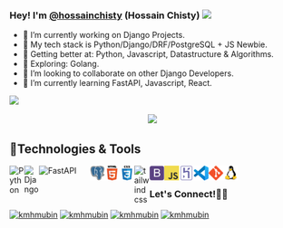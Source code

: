 ### Hey! I'm [@hossainchisty](https://www.instagram.com/hossain.chisty/) (Hossain Chisty) <img src="https://media.giphy.com/media/hvRJCLFzcasrR4ia7z/giphy.gif" width="20px"> 
- 🔭 I’m currently working on Django Projects.
- 🌱 My tech stack is Python/Django/DRF/PostgreSQL + JS Newbie.
- 🦾 Getting better at: Python, Javascript, Datastructure & Algorithms.
- 🤔 Exploring: Golang.
- 👯 I’m looking to collaborate on other Django Developers.
- 🎯 I’m currently learning FastAPI, Javascript, React.

<p align="left">
  <img src="https://github-readme-stats.vercel.app/api?username=hossainchisty&show_icons=true&theme=midnight-purple&line_height=25&hide=stars"> 
</p>
<!--
<a href="">
  <img align="center" src="https://github-readme-stats.vercel.app/api/top-langs/?username=hossainchisty&layout=compact&theme=radical"/>
</a> -->


<!-- retro visitor counter -->
<p align="center"> 
  <img src="https://profile-counter.glitch.me/hossainchisty/count.svg" />
</p>

## 🔧Technologies & Tools

[<img align="left" alt="Python" width="26px" src="https://github.com/abranhe/programming-languages-logos/blob/master/src/python/python_128x128.png" />]()
[<img align="left" alt="Django" width="26px" src="https://cdn.worldvectorlogo.com/logos/django.svg" />]()

[<img align="left" src="https://fastapi.tiangolo.com/img/logo-margin/logo-teal.png" width="90px" alt="FastAPI">]()
[<img align="left" alt="Postgresql" width="26px" src="https://github.com/devicons/devicon/blob/master/icons/postgresql/postgresql-original.svg" />]()

<!--[<img align="left" alt="flask" width="26px" src="https://cdn.worldvectorlogo.com/logos/flask.svg" />]() -->

[<img align="left" alt="HTML5" width="26px" src="https://raw.githubusercontent.com/github/explore/80688e429a7d4ef2fca1e82350fe8e3517d3494d/topics/html/html.png" />]()
[<img align="left" alt="CSS3" width="26px" src="https://raw.githubusercontent.com/github/explore/80688e429a7d4ef2fca1e82350fe8e3517d3494d/topics/css/css.png" />]()
[<img align="left" alt="tailwindcss" width="27px" src="https://cdn.icon-icons.com/icons2/2107/PNG/512/file_type_tailwind_icon_130128.png" />]()

<!-- [<img align="left" alt="bulmacss" width="19px" src="https://iconape.com/wp-content/png_logo_vector/bulma-logo.png" />]() -->
[<img align="left" alt="Bootstrap" width="26px" src="https://github.com/devicons/devicon/blob/master/icons/bootstrap/bootstrap-plain.svg" />]()


[<img align="left" alt="JavaScript" width="26px" src="https://raw.githubusercontent.com/github/explore/80688e429a7d4ef2fca1e82350fe8e3517d3494d/topics/javascript/javascript.png" />]()

<!-- [<img align="left" alt="React" width="26px" src="https://github.com/devicons/devicon/blob/master/icons/react/react-original.svg" />]() -->
<!-- [<img align="left" alt="Docker" width="26px" src="https://github.com/devicons/devicon/blob/master/icons/docker/docker-original.svg" />]() -->
[<img align="left" alt="Heroku" width="26px" src="https://github.com/devicons/devicon/blob/master/icons/heroku/heroku-original.svg" />]() 

[<img align="left" alt="Visual Studio Code" width="26px" src="https://raw.githubusercontent.com/github/explore/80688e429a7d4ef2fca1e82350fe8e3517d3494d/topics/visual-studio-code/visual-studio-code.png" />]()
[<img align="left" alt="git" width="26px" src="https://github.com/devicons/devicon/blob/master/icons/git/git-original.svg" />]()
[<img align="left" alt="Linux" width="26px" src="https://github.com/devicons/devicon/blob/master/icons/linux/linux-original.svg" />]()
<!-- [<img align="left" alt="Manjaro" width="28px" src="https://brandeps.com/logo-download/M/Manjaro-logo-vector-01.svg" />]() -->
<br>

<!-- Connect with me -->
<h3 align="left">Let's Connect!🤝🏻</h3>
<p align="left">

<a href="https://twitter.com/hossainchisty11" target="blank"><img align="center" src="https://github.com/kmhmubin/kmhmubin/blob/master/assets/twitter.svg" alt="kmhmubin" height="30" width="30" /></a>
<a href="https://www.linkedin.com/in/hossainchisty/" target="blank"><img align="center" src="https://github.com/kmhmubin/kmhmubin/blob/master/assets/linkedin.svg" alt="kmhmubin" height="30" width="30" /></a>
<a href="https://www.facebook.com/hossain.chisty11" target="blank"><img align="center" src="https://github.com/kmhmubin/kmhmubin/blob/master/assets/facebook.svg" alt="kmhmubin" height="30" width="30" /></a>
<a href="https://www.instagram.com/hossain.chisty/" target="blank"><img align="center" src="https://github.com/kmhmubin/kmhmubin/blob/master/assets/instagram.svg" alt="kmhmubin" height="30" width="30" /></a>

</p>
